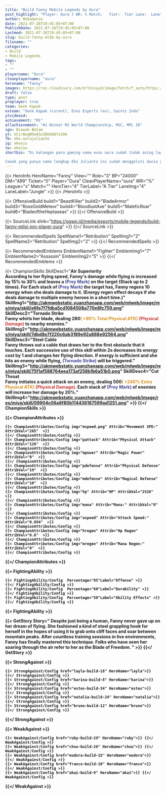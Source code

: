 ```yaml
---
title: "Build Fanny Mobile Legends by Oura"
post_highlight: "Player: Oura † WR: % Match:   Tier:  Tier Lane:  Lane"
author: MobaGenie
date: 2021-07-26T19:45:05+07:00
PublishDate: 2021-07-26T19:45:05+07:00
Lastmod: 2021-07-26T19:45:05+07:00
slug: build-fanny-mlbb-by-oura
filename: ""
categories: 
- Build 
- Mobile Legends
tags: 
- ""
- ""
playername: "Oura"
cleanplayername: "oura"
heroname: "fanny"
images: https://res.cloudinary.com/drlhixyyd/image/fetch/f_auto/https://cdn2-build.mobagenie.my.id//p/images/banner/full/fanny.jpg
draft: false
type: post
proplayer: true
team: Genk Kapak
exteam: "Genk Kapak (curent), Evos Esports (ex), Saints Indo"
ytvideoid: 
achievement: "M1"
allachievement: "#1 Winner M1 World Championship, MSC, MPL ID"
ign: Biawak Batam
yt: UCirWugW5e03u3DUGA87s58A
fb: eko.ourajulianto
ig: ekooju
tw: ekojuo
shortbio: "Di kalangan para gaming nama evos oura sudah tidak asing lagi didengar Doi adalah kapten dari tim Evos eSports divisi Mobile Legends. Yang sangat hebat dalam memainkan game nya di dunia online.

Cowok yang punya nama lengkap Eko Julianto ini sudah menggeluti dunia game semenjak dahulu dan selalu bermain game secara baik."
---
```


{{< HeroInfo HeroName="Fanny" View="" Role="3" BP="24000" DM="499" Ticket="0" Player="Oura" CleanPlayerName="oura" WR="%" League="x" Match="" HeroTier="4" TierLabel="A Tier" LaneImg="4" LaneLabel="Jungle" >}} {{< /HeroInfo >}}

{{< OffensiveBuild build1="BeastKiller"  build2="BladeArmor" build3="RoseGoldMeteor" build4="BloodlustAxe" build5="MaleficRoar" build6="BladeoftheHeptaseas" >}} {{</ OffensiveBuild >}}  

{{< SourceLink slink="https://ggwp.id/media/esports/mobile-legends/build-fanny-edisi-pro-player-oura" >}} 
{{</ SourceLink >}} 

{{< RecommendedSpells SpellName1="Retribution" SpellImg1="2" SpellName2="Retribution" SpellImg2="2" >}} {{</ RecommendedSpells >}}   

{{< RecommendedEmblems EmblemName1="Fighter" EmblemImg1="7" EmblemName2="Assassin" EmblemImg2="5" >}} {{</ RecommendedEmblems >}}   

{{< ChampionSkills SkillDesc1="<b>Air Superiority<br>According to her flying speed, Fanny's damage while flying is increased by 15% to 30% and leaves a <font color='#404495'>(Prey Mark)</font> on the target (Stack up to 2 times). For Each stack of <font color='#404495'>(Prey Mark)</font> the target has, Fanny regens 10 energy when she deals damage to it. (Energy regen effect decays if she deals damage to multiple enemy heroes in a short time.)" SkillImg1="http://akmwebstatic.yuanzhanapp.com/web/mlweb/image/res/miya/skill/e6fe7f7fdba5cd1084508a770e8fc759.png"  SkillDesc2="<b>Tornado Strike<br>Fanny whirls her blade, dealing 280<font color='#D58E1F'>( +90% Total Physical ATK)</font> <font color='#C53535'>(Physical Damage)</font> to nearby enemies." SkillImg2="http://akmwebstatic.yuanzhanapp.com/web/mlweb/image/res/miya/skill/7dbd8e7f220c6ab3189e92a888e92564.png"  SkillDesc3="<b>Steel Cable<br>Fanny throws out a cable that draws her to the first obstacle that it touches. Each successive use of this skill within 2s decreases its energy cost by 1 and changes her flying direction. If energy is sufficient and she hits an enemy while flying, <font color='#404495'>(Tornado Strike)</font> will be triggered." SkillImg3="http://akmwebstatic.yuanzhanapp.com/web/mlweb/image/res/miya/skill/75f1af588764eea173af258b1b6a51b0.png"  SkillDesc4="<b>Cut Throat<br>Fanny initiates a quick attack on an enemy, dealing 500<font color='#D58E1F'>( +240% Extra Physical ATK)</font> <font color='#C53535'>(Physical Damage)</font>. Each stack of <font color='#404495'>(Prey Mark)</font> of enemies will increase her damage by 20%." SkillImg4="http://akmwebstatic.yuanzhanapp.com/web/mlweb/image/res/miya/skill/09904c06a8f80b114436167599ad1251.png"  >}} {{</ ChampionSkills >}}
	

{{< ChampionAttributes >}}

	{{< ChampionAttributes/Config img="mspeed.png" Attrib="Movement SPD:" AttribVal="265"  >}} 
	{{</ ChampionAttributes/Config >}}
	{{< ChampionAttributes/Config img="pattack" Attrib="Physical Attack" AttribVal="126"  >}} 
	{{</ ChampionAttributes/Config >}}
	{{< ChampionAttributes/Config img="mpower" Attrib="Magic Power" AttribVal="0"  >}} 
	{{</ ChampionAttributes/Config >}}
	{{< ChampionAttributes/Config img="pdefense" Attrib="Physical Defense" AttribVal="19"  >}} 
	{{</ ChampionAttributes/Config >}}
	{{< ChampionAttributes/Config img="mdefense" Attrib="Magical Defense" AttribVal="10"  >}} 
	{{</ ChampionAttributes/Config >}}
	{{< ChampionAttributes/Config img="hp" Attrib="HP" AttribVal="2526"  >}} 
	{{</ ChampionAttributes/Config >}}
	{{< ChampionAttributes/Config img="mana" Attrib="Mana:" AttribVal="0"  >}} 
	{{</ ChampionAttributes/Config >}}
	{{< ChampionAttributes/Config img="aspeed" Attrib="Attack Speed:" AttribVal="0.894"  >}} 
	{{</ ChampionAttributes/Config >}}
	{{< ChampionAttributes/Config img="hregen" Attrib="Hp Regen" AttribVal="6.6"  >}} 
	{{</ ChampionAttributes/Config >}}
	{{< ChampionAttributes/Config img="mregen" Attrib="Mana Regen:" AttribVal="0"  >}} 
	{{</ ChampionAttributes/Config >}}
	
	
{{</ ChampionAttributes >}}


{{< FightingAbility >}}

	{{< FightingAbility/Config  Percentage="85"Label="Offense" >}} 
	{{</ FightingAbility/Config >}}		
	{{< FightingAbility/Config  Percentage="60"Label="Durability" >}} 
	{{</ FightingAbility/Config >}}
	{{< FightingAbility/Config  Percentage="50"Label="Ability Effects" >}} 
	{{</ FightingAbility/Config >}}
	
{{< FightingAbility >}}

{{< GetStory Story=" Despite just being a human, Fanny never gave up on her dream of flying. She fashioned a kind of steel grappling hook for herself in the hopes of using it to grab onto cliff faces and soar between mountain peaks. After countless training sessions in live environments, Fanny has finally mastered this technique. Folks who have seen her soaring through the air refer to her as the Blade of Freedom. " >}}  {{</ GetStory >}}

{{< StrongAgainst >}}

	{{< StrongAgainst/Config href="layla-build-18" HeroName="layla">}} {{</ StrongAgainst/Config >}}
	{{< StrongAgainst/Config href="karina-build-8" HeroName="karina">}} {{</ StrongAgainst/Config >}}
	{{< StrongAgainst/Config href="estes-build-34" HeroName="estes">}} {{</ StrongAgainst/Config >}}
	{{< StrongAgainst/Config href="natalia-build-24" HeroName="natalia">}} {{</ StrongAgainst/Config >}}
	{{< StrongAgainst/Config href="bruno-build-12" HeroName="bruno">}} {{</ StrongAgainst/Config >}}
	
{{</ StrongAgainst >}}

{{< WeakAgainst >}}

	{{< WeakAgainst/Config href="ruby-build-29" HeroName="ruby">}} {{</ WeakAgainst/Config >}}
	{{< WeakAgainst/Config href="chou-build-26" HeroName="chou">}} {{</ WeakAgainst/Config >}}
	{{< WeakAgainst/Config href="eudora-build-15" HeroName="eudora">}} {{</ WeakAgainst/Config >}}
	{{< WeakAgainst/Config href="franco-build-10" HeroName="franco">}} {{</ WeakAgainst/Config >}}
	{{< WeakAgainst/Config href="akai-build-9" HeroName="akai">}} {{</ WeakAgainst/Config >}}
	
{{</ WeakAgainst >}}


